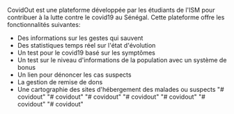 CovidOut est une plateforme développée par les étudiants de l'ISM pour contribuer à la lutte contre le covid19 au Sénégal. Cette plateforme offre les fonctionnalités suivantes:
*  Des informations sur les gestes qui sauvent
*  Des statistiques temps réel sur l'état d'évolution
*  Un test pour le covid19 basé sur les symptômes
*  Un test sur le niveau d'informations de la population avec un système de bonus
*  Un lien pour dénoncer les cas suspects
*  La gestion de remise de dons
*  Une cartographie des sites d'hébergement des malades ou suspects
"# covidout" 
"# covidout" 
"# covidout" 
"# covidout" 
"# covidout" 
"# covidout" 
"# covidout" 
